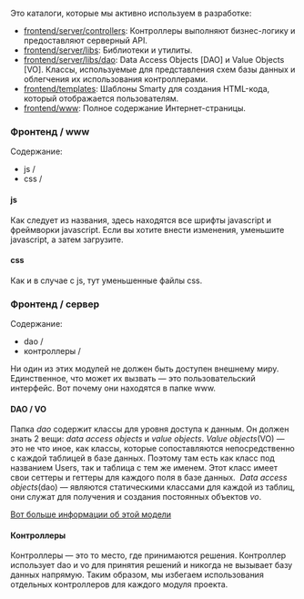 Это каталоги, которые мы активно используем в разработке:

- [frontend/server/controllers](https://github.com/kylelobo/The-Documentation-Compendium/tree/master/frontend/server/controllers): Контроллеры выполняют бизнес-логику и предоставляют серверный API.
- [frontend/server/libs](https://github.com/The-Documentation-Compendium/tree/master/frontend/server/libs): Библиотеки и утилиты.
- [frontend/server/libs/dao](https://github.com/The-Documentation-Compendium/tree/master/frontend/server/libs/dao): Data Access Objects [DAO] и Value Objects [VO]. Классы, используемые для представления схем базы данных и облегчения их использования контроллерами.
- [frontend/templates](https://github.com/The-Documentation-Compendium/tree/master/frontend/templates): Шаблоны  Smarty для создания HTML-кода, который отображается пользователям.
- [frontend/www](https://github.com/The-Documentation-Compendium/tree/master/frontend/www): Полное содержание Интернет-страницы.

### Фронтенд / www

Содержание:

- js /
- css /

#### js

Как следует из названия, здесь находятся все шрифты javascript и фреймворки javascript. Если вы хотите внести изменения, уменьшите javascript, а затем загрузите.

#### css

Как и в случае с js, тут уменьшенные файлы css.

### Фронтенд / сервер

Содержание:

- dao /
- контроллеры /

Ни один из этих модулей не должен быть доступен внешнему миру. Единственное, что может их вызвать — это пользовательский интерфейс. Вот почему они находятся в папке www.

#### DAO / VO

Папка *dao* содержит классы для уровня доступа к данным. Он должен знать 2 вещи: *data access objects* и *value objects*. *Value objects*(VO) — это не что иное, как классы, которые сопоставляются непосредственно с каждой таблицей в базе данных. Поэтому там есть как класс под названием Users, так и таблица с тем же именем. Этот класс имеет свои сеттеры и геттеры для каждого поля в базе данных. *&nbsp;Data access objects*(dao) — являются статическими классами для каждой из таблиц, они служат для получения и создания постоянных объектов *vo*.

[Вот больше информации об этой модели](http://www.ibm.com/developerworks/java/library/j-dao/)

#### Контроллеры

Контроллеры — это то место, где принимаются решения. Контроллер использует dao и vo для принятия решений и никогда не вызывает базу данных напрямую. Таким образом, мы избегаем использования отдельных контроллеров для каждого модуля проекта.
